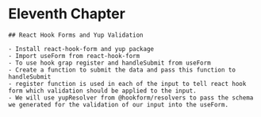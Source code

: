# Eleventh Chapter

    ## React Hook Forms and Yup Validation

    - Install react-hook-form and yup package
    - Import useForm from react-hook-form
    - To use hook grap register and handleSubmit from useForm
    - Create a function to submit the data and pass this function to handleSubmit
    - register function is used in each of the input to tell react hook form which validation should be applied to the input.
    - We will use yupResolver from @hookform/resolvers to pass the schema we generated for the validation of our input into the useForm.

